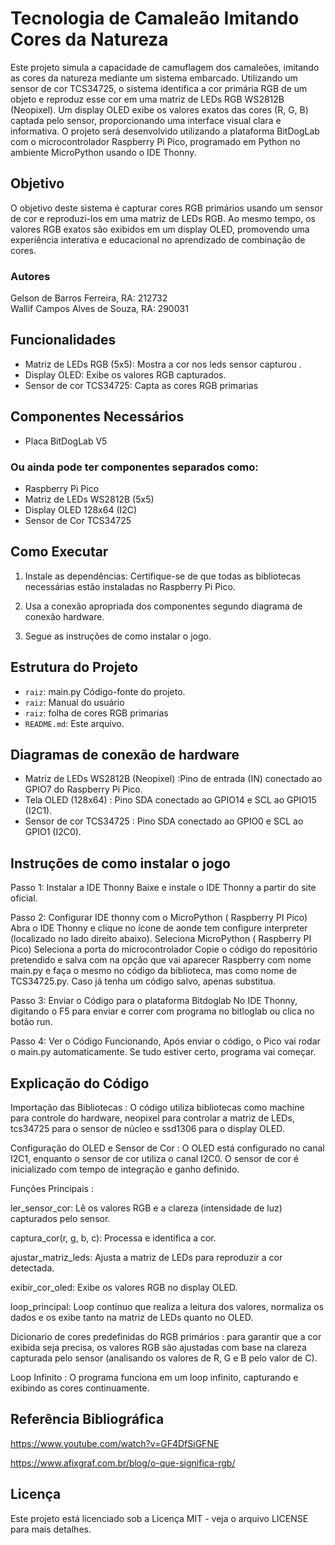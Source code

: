 # Tecnologia de Camaleão Imitando Cores da Natureza


Este projeto simula a capacidade de camuflagem dos camaleões, imitando as cores da natureza mediante um sistema embarcado. Utilizando um sensor de cor TCS34725, o sistema identifica a cor primária RGB de um objeto e reproduz esse cor em uma matriz de LEDs RGB WS2812B (Neopixel). Um display OLED exibe os valores exatos das cores (R, G, B) captada pelo sensor, proporcionando uma interface visual clara e informativa.
O projeto será desenvolvido utilizando a plataforma BitDogLab com o microcontrolador Raspberry Pi Pico, programado em Python no ambiente MicroPython usando o IDE Thonny.

## Objetivo

O objetivo deste sistema é capturar cores RGB primários usando um sensor de cor e reproduzi-los em uma matriz de LEDs RGB. Ao mesmo tempo, os valores RGB exatos são exibidos em um display OLED, promovendo uma experiência interativa e educacional no aprendizado de combinação de cores.


### Autores

Gelson de Barros Ferreira, RA: 212732  
Wallif Campos Alves de Souza, RA: 290031

## Funcionalidades

- Matriz de LEDs RGB (5x5): Mostra a cor nos leds sensor capturou .
- Display OLED: Exibe os valores RGB capturados.
- Sensor de cor TCS34725: Capta as cores RGB primarias

## Componentes Necessários
- Placa BitDogLab V5
  
### Ou ainda pode ter componentes separados como:
  - Raspberry Pi Pico
  - Matriz de LEDs WS2812B (5x5)
  - Display OLED 128x64 (I2C)
  - Sensor de Cor TCS34725 

## Como Executar

1. Instale as dependências: Certifique-se de que todas as bibliotecas necessárias estão instaladas no Raspberry Pi Pico.

2. Usa a conexão apropriada dos componentes segundo diagrama de conexão hardware.

3. Segue as instruções de como instalar o jogo.


## Estrutura do Projeto

- `raiz`: main.py Código-fonte do projeto.
- `raiz`: Manual do usuário
- `raiz`: folha de cores RGB primarias
- `README.md`: Este arquivo.
  
## Diagramas de conexão de hardware

- Matriz de LEDs WS2812B (Neopixel) :Pino de entrada (IN) conectado ao GPIO7 do Raspberry Pi Pico.
- Tela OLED (128x64) : Pino SDA conectado ao GPIO14 e SCL ao GPIO15 (I2C1).
- Sensor de cor TCS34725 : Pino SDA conectado ao GPIO0 e SCL ao GPIO1 (I2C0).


##  Instruções de como instalar o jogo
Passo 1: Instalar a IDE Thonny 
Baixe e instale o IDE Thonny a partir do site oficial. 

Passo 2: Configurar IDE thonny com o MicroPython ( Raspberry PI Pico)
Abra o IDE Thonny e clique no ícone de aonde tem configure interpreter (localizado no lado direito abaixo).
Seleciona MicroPython ( Raspberry PI Pico)
Seleciona a porta do microcontrolador
Copie o código do repositório pretendido e salva com na opção que vai aparecer  Raspberry com nome main.py e faça o mesmo no código da biblioteca, mas como nome de TCS34725.py. Caso já tenha um código salvo, apenas substitua. 

Passo 3: Enviar o Código para o plataforma Bitdoglab
No IDE Thonny, digitando o F5 para enviar e correr com programa no bitloglab ou clica no botão run. 

Passo 4: Ver o Código Funcionando, 
Após enviar o código, o Pico vai rodar o main.py automaticamente. Se tudo estiver certo, programa vai começar.



## Explicação do Código
Importação das Bibliotecas : O código utiliza bibliotecas como machine para controle do hardware, neopixel para controlar a matriz de LEDs, tcs34725 para o sensor de núcleo e ssd1306 para o display OLED.

Configuração do OLED e Sensor de Cor : O OLED está configurado no canal I2C1, enquanto o sensor de cor utiliza o canal I2C0. O sensor de cor é inicializado com tempo de integração e ganho definido.

Funções Principais :

ler_sensor_cor: Lê os valores RGB e a clareza (intensidade de luz) capturados pelo sensor.

captura_cor(r, g, b, c): Processa e identifica a cor.

ajustar_matriz_leds: Ajusta a matriz de LEDs para reproduzir a cor detectada.

exibir_cor_oled: Exibe os valores RGB no display OLED.

loop_principal: Loop contínuo que realiza a leitura dos valores, normaliza os dados e os exibe tanto na matriz de LEDs quanto no OLED.

Dicionario de cores predefinidas do RGB primários : para garantir que a cor exibida seja precisa, os valores RGB são ajustadas com base na clareza capturada pelo sensor (analisando os valores de R, G e B pelo valor de C).

Loop Infinito : O programa funciona em um loop infinito, capturando e exibindo as cores continuamente.

## Referência Bibliográfica

https://www.youtube.com/watch?v=GF4DfSiGFNE

https://www.afixgraf.com.br/blog/o-que-significa-rgb/


## Licença

Este projeto está licenciado sob a Licença MIT - veja o arquivo LICENSE para mais detalhes.

